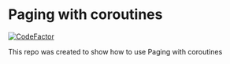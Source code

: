 # Paging with coroutines

[![CodeFactor](https://www.codefactor.io/repository/github/1jgabriel/paging-v3-sample/badge)](https://www.codefactor.io/repository/github/1jgabriel/paging-v3-sample)

This repo was created to show how to use Paging with coroutines
